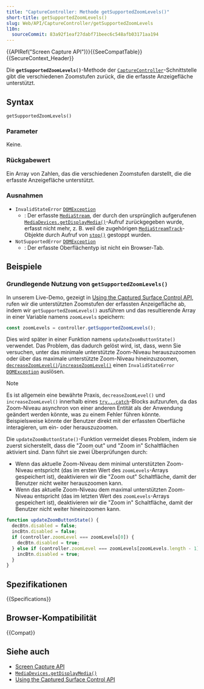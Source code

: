 ```yaml
---
title: "CaptureController: Methode getSupportedZoomLevels()"
short-title: getSupportedZoomLevels()
slug: Web/API/CaptureController/getSupportedZoomLevels
l10n:
  sourceCommit: 83a92f1eaf27dabf71beec6c548afb03171aa194
---
```


{{APIRef("Screen Capture API")}}{{SeeCompatTable}}{{SecureContext_Header}}

Die **`getSupportedZoomLevels()`**-Methode der [`CaptureController`](/de/docs/Web/API/CaptureController)-Schnittstelle gibt die verschiedenen Zoomstufen zurück, die die erfasste Anzeigefläche unterstützt.

## Syntax

```js-nolint
getSupportedZoomLevels()
```

### Parameter

Keine.

### Rückgabewert

Ein Array von Zahlen, das die verschiedenen Zoomstufen darstellt, die die erfasste Anzeigefläche unterstützt.

### Ausnahmen

- `InvalidStateError` [`DOMException`](/de/docs/Web/API/DOMException)
  - : Der erfasste [`MediaStream`](/de/docs/Web/API/MediaStream), der durch den ursprünglich aufgerufenen [`MediaDevices.getDisplayMedia()`](/de/docs/Web/API/MediaDevices/getDisplayMedia)-Aufruf zurückgegeben wurde, erfasst nicht mehr, z. B. weil die zugehörigen [`MediaStreamTrack`](/de/docs/Web/API/MediaStreamTrack)-Objekte durch Aufruf von [`stop()`](/de/docs/Web/API/MediaStreamTrack/stop) gestoppt wurden.
- `NotSupportedError` [`DOMException`](/de/docs/Web/API/DOMException)
  - : Der erfasste Oberflächentyp ist nicht ein Browser-Tab.

## Beispiele

### Grundlegende Nutzung von `getSupportedZoomLevels()`

In unserem Live-Demo, gezeigt in [Using the Captured Surface Control API](/de/docs/Web/API/Screen_Capture_API/Captured_Surface_Control), rufen wir die unterstützten Zoomstufen der erfassten Anzeigefläche ab, indem wir `getSupportedZoomLevels()` ausführen und das resultierende Array in einer Variable namens `zoomLevels` speichern:

```js
const zoomLevels = controller.getSupportedZoomLevels();
```

Dies wird später in einer Funktion namens `updateZoomButtonState()` verwendet. Das Problem, das dadurch gelöst wird, ist, dass, wenn Sie versuchen, unter das minimale unterstützte Zoom-Niveau herauszuzoomen oder über das maximale unterstützte Zoom-Niveau hineinzuzoomen, [`decreaseZoomLevel()`](/de/docs/Web/API/CaptureController/decreaseZoomLevel)/[`increaseZoomLevel()`](/de/docs/Web/API/CaptureController/increaseZoomLevel) einen `InvalidStateError` [`DOMException`](/de/docs/Web/API/DOMException) auslösen.

> [!NOTE]
> Es ist allgemein eine bewährte Praxis, `decreaseZoomLevel()` und `increaseZoomLevel()` innerhalb eines [`try...catch`](/de/docs/Web/JavaScript/Reference/Statements/try...catch)-Blocks aufzurufen, da das Zoom-Niveau asynchron von einer anderen Entität als der Anwendung geändert werden könnte, was zu einem Fehler führen könnte. Beispielsweise könnte der Benutzer direkt mit der erfassten Oberfläche interagieren, um ein- oder herauszuzoomen.

Die `updateZoomButtonState()`-Funktion vermeidet dieses Problem, indem sie zuerst sicherstellt, dass die "Zoom out" und "Zoom in" Schaltflächen aktiviert sind. Dann führt sie zwei Überprüfungen durch:

- Wenn das aktuelle Zoom-Niveau dem minimal unterstützten Zoom-Niveau entspricht (das im ersten Wert des `zoomLevels`-Arrays gespeichert ist), deaktivieren wir die "Zoom out" Schaltfläche, damit der Benutzer nicht weiter herauszoomen kann.
- Wenn das aktuelle Zoom-Niveau dem maximal unterstützten Zoom-Niveau entspricht (das im letzten Wert des `zoomLevels`-Arrays gespeichert ist), deaktivieren wir die "Zoom in" Schaltfläche, damit der Benutzer nicht weiter hineinzoomen kann.

```js
function updateZoomButtonState() {
  decBtn.disabled = false;
  incBtn.disabled = false;
  if (controller.zoomLevel === zoomLevels[0]) {
    decBtn.disabled = true;
  } else if (controller.zoomLevel === zoomLevels[zoomLevels.length - 1]) {
    incBtn.disabled = true;
  }
}
```

## Spezifikationen

{{Specifications}}

## Browser-Kompatibilität

{{Compat}}

## Siehe auch

- [Screen Capture API](/de/docs/Web/API/Screen_Capture_API)
- [`MediaDevices.getDisplayMedia()`](/de/docs/Web/API/MediaDevices/getDisplayMedia)
- [Using the Captured Surface Control API](/de/docs/Web/API/Screen_Capture_API/Captured_Surface_Control)
